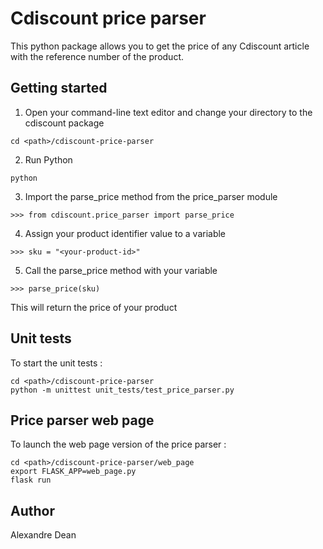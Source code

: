 # Cdiscount price parser

This python package allows you to get the price of any Cdiscount article with the reference number of the product.


## Getting started

1. Open your command-line text editor and change your directory to the cdiscount package
```
cd <path>/cdiscount-price-parser
```

2. Run Python
```
python
```

3. Import the parse_price method from the price_parser module
```
>>> from cdiscount.price_parser import parse_price
```

4. Assign your product identifier value to a variable
```
>>> sku = "<your-product-id>"
```

5. Call the parse_price method with your variable
```
>>> parse_price(sku)
```

This will return the price of your product


## Unit tests

To start the unit tests :
```
cd <path>/cdiscount-price-parser
python -m unittest unit_tests/test_price_parser.py
```


## Price parser web page

To launch the web page version of the price parser :
```
cd <path>/cdiscount-price-parser/web_page
export FLASK_APP=web_page.py
flask run
```

## Author

Alexandre Dean